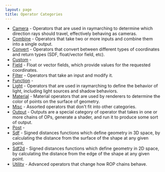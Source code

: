 ```yaml
---
layout: page
title: Operator Categories
---
```


* [Camera](camera/) - Operators that are used in raymarching to determine which
direction rays should travel, effectively behaving as cameras.
* [Combine](combine/) - Operators that take two or more inputs and combine them into a single
output.
* [Convert](convert/) - Operators that convert between different types of coordinates and
return types (SDF, float/vector field, etc).
* [Custom](custom/) - 
* [Field](field/) - Float or vector fields, which provide values for the requested coordinates.
* [Filter](filter/) - Operators that take an input and modify it.
* [Function](function/) - 
* [Light](light/) - Operators that are used in raymarching to define the behavior of light, including
light sources and shadow behaviors.
* [Material](material/) - Material operators that are used by renderers to determine the
color of points on the surface of geometry.
* [Misc](misc/) - Assorted operators that don't fit into other categories.
* [Output](output/) - Outputs are a special category of operator that takes in one or more
chains of OPs, generate a shader, and run it to produce some sort of
output.
* [Post](post/) - 
* [Sdf](sdf/) - Signed distances functions which define geometry in 3D space, by calculating
the distance from the surface of the shape at any given point.
* [Sdf2d](sdf2d/) - Signed distances functions which define geometry in 2D space, by calculating
the distance from the edge of the shape at any given point.
* [Utility](utility/) - Advanced operators that change how ROP chains behave.